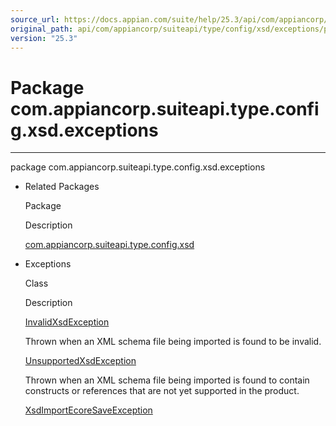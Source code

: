 ```yaml
---
source_url: https://docs.appian.com/suite/help/25.3/api/com/appiancorp/suiteapi/type/config/xsd/exceptions/package-summary.html
original_path: api/com/appiancorp/suiteapi/type/config/xsd/exceptions/package-summary.html
version: "25.3"
---
```


# Package com.appiancorp.suiteapi.type.config.xsd.exceptions

* * *

package com.appiancorp.suiteapi.type.config.xsd.exceptions

-   Related Packages

    Package

    Description

    [com.appiancorp.suiteapi.type.config.xsd](../package-summary.html)

-   Exceptions

    Class

    Description

    [InvalidXsdException](InvalidXsdException.html "class in com.appiancorp.suiteapi.type.config.xsd.exceptions")

    Thrown when an XML schema file being imported is found to be invalid.

    [UnsupportedXsdException](UnsupportedXsdException.html "class in com.appiancorp.suiteapi.type.config.xsd.exceptions")

    Thrown when an XML schema file being imported is found to contain constructs or references that are not yet supported in the product.

    [XsdImportEcoreSaveException](XsdImportEcoreSaveException.html "class in com.appiancorp.suiteapi.type.config.xsd.exceptions")